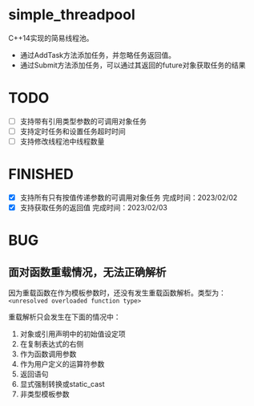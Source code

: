 # simple_threadpool

C++14实现的简易线程池。
- 通过AddTask方法添加任务，并忽略任务返回值。
- 通过Submit方法添加任务，可以通过其返回的future对象获取任务的结果

# TODO
- [ ] 支持带有引用类型参数的可调用对象任务
- [ ] 支持定时任务和设置任务超时时间
- [ ] 支持修改线程池中线程数量

# FINISHED
- [x] 支持所有只有按值传递参数的可调用对象任务   完成时间：2023/02/02
- [x] 支持获取任务的返回值                     完成时间：2023/02/03

# BUG
## 面对函数重载情况，无法正确解析
因为重载函数在作为模板参数时，还没有发生重载函数解析。类型为：`<unresolved overloaded function type>`

重载解析只会发生在下面的情况中：

1. 对象或引用声明中的初始值设定项
2. 在复制表达式的右侧
3. 作为函数调用参数
4. 作为用户定义的运算符参数
5. 返回语句
6. 显式强制转换或static_cast
7. 非类型模板参数